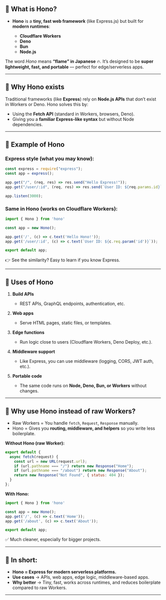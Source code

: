 
## 🔹 What is Hono?

* **Hono** is a **tiny, fast web framework** (like Express.js) but built for **modern runtimes**:

  * **Cloudflare Workers**
  * **Deno**
  * **Bun**
  * **Node.js**

The word *Hono* means **“flame” in Japanese** 🔥.
It’s designed to be **super lightweight, fast, and portable** — perfect for edge/serverless apps.

---

## 🔹 Why Hono exists

Traditional frameworks (like **Express**) rely on **Node.js APIs** that don’t exist in Workers or Deno.
Hono solves this by:

* Using the **Fetch API** (standard in Workers, browsers, Deno).
* Giving you a **familiar Express-like syntax** but without Node dependencies.

---

## 🔹 Example of Hono

### Express style (what you may know):

```js
const express = require("express");
const app = express();

app.get("/", (req, res) => res.send("Hello Express!"));
app.get("/user/:id", (req, res) => res.send(`User ID: ${req.params.id}`));

app.listen(3000);
```

### Same in Hono (works on Cloudflare Workers):

```js
import { Hono } from 'hono'

const app = new Hono();

app.get('/', (c) => c.text('Hello Hono!'));
app.get('/user/:id', (c) => c.text(`User ID: ${c.req.param('id')}`));

export default app;
```

👉 See the similarity? Easy to learn if you know Express.

---

## 🔹 Uses of Hono

1. **Build APIs**

   * REST APIs, GraphQL endpoints, authentication, etc.

2. **Web apps**

   * Serve HTML pages, static files, or templates.

3. **Edge functions**

   * Run logic close to users (Cloudflare Workers, Deno Deploy, etc.).

4. **Middleware support**

   * Like Express, you can use middleware (logging, CORS, JWT auth, etc.).

5. **Portable code**

   * The same code runs on **Node, Deno, Bun, or Workers** without changes.

---

## 🔹 Why use Hono instead of raw Workers?

* Raw Workers = You handle `fetch`, `Request`, `Response` manually.
* Hono = Gives you **routing, middleware, and helpers** so you write less boilerplate.

**Without Hono (raw Worker):**

```js
export default {
  async fetch(request) {
    const url = new URL(request.url);
    if (url.pathname === "/") return new Response("Home");
    if (url.pathname === "/about") return new Response("About");
    return new Response("Not Found", { status: 404 });
  }
};
```

**With Hono:**

```js
import { Hono } from 'hono'

const app = new Hono();
app.get('/', (c) => c.text('Home'));
app.get('/about', (c) => c.text('About'));

export default app;
```

✅ Much cleaner, especially for bigger projects.

---

## 🔹 In short:

* **Hono = Express for modern serverless platforms.**
* **Use cases** → APIs, web apps, edge logic, middleware-based apps.
* **Why better** → Tiny, fast, works across runtimes, and reduces boilerplate compared to raw Workers.

---

